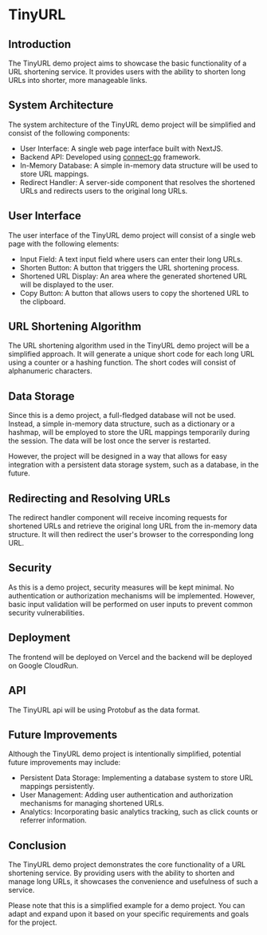 # TinyURL

## Introduction

The TinyURL demo project aims to showcase the basic functionality of a URL shortening service. It provides users with the ability to shorten long URLs into shorter, more manageable links.

## System Architecture

The system architecture of the TinyURL demo project will be simplified and consist of the following components:

- User Interface: A single web page interface built with NextJS.
- Backend API: Developed using [connect-go](https://connect.build) framework.
- In-Memory Database: A simple in-memory data structure will be used to store URL mappings.
- Redirect Handler: A server-side component that resolves the shortened URLs and redirects users to the original long URLs.

## User Interface

The user interface of the TinyURL demo project will consist of a single web page with the following elements:

- Input Field: A text input field where users can enter their long URLs.
- Shorten Button: A button that triggers the URL shortening process.
- Shortened URL Display: An area where the generated shortened URL will be displayed to the user.
- Copy Button: A button that allows users to copy the shortened URL to the clipboard.

## URL Shortening Algorithm

The URL shortening algorithm used in the TinyURL demo project will be a simplified approach. It will generate a unique short code for each long URL using a counter or a hashing function. The short codes will consist of alphanumeric characters.

## Data Storage

Since this is a demo project, a full-fledged database will not be used. Instead, a simple in-memory data structure, such as a dictionary or a hashmap, will be employed to store the URL mappings temporarily during the session. The data will be lost once the server is restarted.

However, the project will be designed in a way that allows for easy integration with a persistent data storage system, such as a database, in the future.

## Redirecting and Resolving URLs

The redirect handler component will receive incoming requests for shortened URLs and retrieve the original long URL from the in-memory data structure. It will then redirect the user's browser to the corresponding long URL.

## Security

As this is a demo project, security measures will be kept minimal. No authentication or authorization mechanisms will be implemented. However, basic input validation will be performed on user inputs to prevent common security vulnerabilities.

## Deployment

The frontend will be deployed on Vercel and the backend will be deployed on Google CloudRun.

## API

The TinyURL api will be using Protobuf as the data format.

## Future Improvements

Although the TinyURL demo project is intentionally simplified, potential future improvements may include:

- Persistent Data Storage: Implementing a database system to store URL mappings persistently.
- User Management: Adding user authentication and authorization mechanisms for managing shortened URLs.
- Analytics: Incorporating basic analytics tracking, such as click counts or referrer information.

## Conclusion

The TinyURL demo project demonstrates the core functionality of a URL shortening service. By providing users with the ability to shorten and manage long URLs, it showcases the convenience and usefulness of such a service.

Please note that this is a simplified example for a demo project. You can adapt and expand upon it based on your specific requirements and goals for the project.
